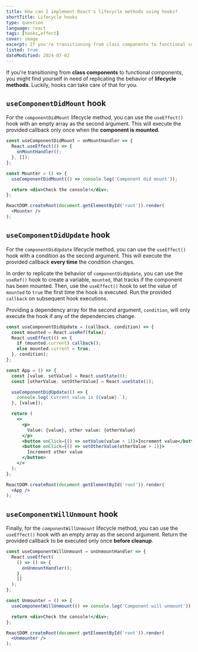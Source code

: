 ```yaml
---
title: How can I implement React's lifecycle methods using hooks?
shortTitle: Lifecycle hooks
type: question
language: react
tags: [hooks,effect]
cover: image
excerpt: If you're transitioning from class components to functional components, you can replicate the behavior of lifecycle methods using hooks.
listed: true
dateModified: 2024-07-02
---
```


If you're transitioning from **class components** to functional components, you might find yourself in need of replicating the behavior of **lifecycle methods**. Luckily, hooks can take care of that for you.

## `useComponentDidMount` hook

For the `componentDidMount` lifecycle method, you can use the `useEffect()` hook with an empty array as the second argument. This will execute the provided callback only once when the **component is mounted**.

```jsx
const useComponentDidMount = onMountHandler => {
  React.useEffect(() => {
    onMountHandler();
  }, []);
};

const Mounter = () => {
  useComponentDidMount(() => console.log('Component did mount'));

  return <div>Check the console!</div>;
};

ReactDOM.createRoot(document.getElementById('root')).render(
  <Mounter />
);
```

## `useComponentDidUpdate` hook

For the `componentDidUpdate` lifecycle method, you can use the `useEffect()` hook with a condition as the second argument. This will execute the provided callback **every time** the condition changes.

In order to replicate the behavior of `componentDidUpdate`, you can use the `useRef()` hook to create a variable, `mounted`, that tracks if the component has been mounted. Then, use the `useEffect()` hook to set the value of `mounted` to `true` the first time the hook is executed. Run the provided `callback` on subsequent hook executions.

Providing a dependency array for the second argument, `condition`, will only execute the hook if any of the dependencies change.

```jsx
const useComponentDidUpdate = (callback, condition) => {
  const mounted = React.useRef(false);
  React.useEffect(() => {
    if (mounted.current) callback();
    else mounted.current = true;
  }, condition);
};

const App = () => {
  const [value, setValue] = React.useState(0);
  const [otherValue, setOtherValue] = React.useState(1);

  useComponentDidUpdate(() => {
    console.log(`Current value is ${value}.`);
  }, [value]);

  return (
    <>
      <p>
        Value: {value}, other value: {otherValue}
      </p>
      <button onClick={() => setValue(value + 1)}>Increment value</button>
      <button onClick={() => setOtherValue(otherValue + 1)}>
        Increment other value
      </button>
    </>
  );
};

ReactDOM.createRoot(document.getElementById('root')).render(
  <App />
);
```

## `useComponentWillUnmount` hook

Finally, for the `componentWillUnmount` lifecycle method, you can use the `useEffect()` hook with an empty array as the second argument. Return the provided callback to be executed only once **before cleanup**.

```jsx
const useComponentWillUnmount = onUnmountHandler => {
  React.useEffect(
    () => () => {
      onUnmountHandler();
    },
    []
  );
};

const Unmounter = () => {
  useComponentWillUnmount(() => console.log('Component will unmount'));

  return <div>Check the console!</div>;
};

ReactDOM.createRoot(document.getElementById('root')).render(
  <Unmounter />
);
```
